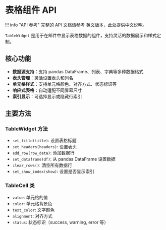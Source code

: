 # 表格组件 API

!!! info "API 参考"
    完整的 API 文档请参考 [英文版本](../../en/api/table-widget.md)，此处提供中文说明。

`TableWidget` 是用于在邮件中显示表格数据的组件，支持灵活的数据展示和样式定制。

## 核心功能

- **数据源支持**：支持 pandas DataFrame、列表、字典等多种数据格式
- **表头管理**：灵活设置表头和列名
- **单元格样式**：支持单元格颜色、对齐方式、状态标识等
- **响应式表格**：自动适配不同屏幕尺寸
- **索引显示**：可选择显示或隐藏行索引

## 主要方法

### TableWidget 方法
- `set_title(title)`: 设置表格标题
- `set_headers(headers)`: 设置表头
- `add_row(row_data)`: 添加数据行
- `set_dataframe(df)`: 从 pandas DataFrame 设置数据
- `clear_rows()`: 清空所有数据行
- `set_show_index(show)`: 设置是否显示索引

### TableCell 类
- `value`: 单元格的值
- `color`: 单元格背景色  
- `text_color`: 文字颜色
- `alignment`: 对齐方式
- `status`: 状态标识（success, warning, error 等）